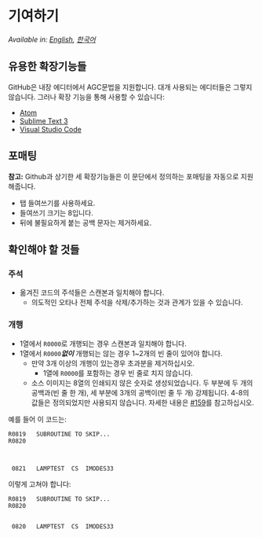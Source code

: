 # 기여하기
*Available in: [English][EN_US], [한국어][KO_KR]*

## 유용한 확장기능들
GitHub은 내장 에디터에서 AGC문법을 지원합니다.
대개 사용되는 에디터들은 그렇지 않습니다. 그러나 확장 기능을 통해 사용할 수 있습니다:
- [Atom][5]
- [Sublime Text 3][4]
- [Visual Studio Code][3]

## 포매팅
**참고:** Github과 상기한 세 확장기능들은 이 문단에서 정의하는 포매팅을 자동으로 지원해줍니다.

- 탭 들여쓰기를 사용하세요.
- 들여쓰기 크기는 8입니다.
- 뒤에 불필요하게 붙는 공백 문자는 제거하세요.

## 확인해야 할 것들
### 주석
- 옮겨진 코드의 주석들은 스캔본과 일치해야 합니다.
  - 의도적인 오타나 전체 주석을 삭제/추가하는 것과 관계가 있을 수 있습니다.

### 개행
- 1열에서 `R0000`로 개행되는 경우 스캔본과 일치해야 합니다.
- 1열에서 `R0000`*__없이__* 개행되는 않는 경우 1~2개의 빈 줄이 있어야 합니다.
  - 만약 3개 이상의 개행이 있는경우 초과분을 제거하십시오.
    - 1열에 `R0000`를 포함하는 경우 빈 줄로 치지 않습니다.
  - 소스 이미지는 8열의 인쇄되지 않은 숫자로 생성되었습니다.
  두 부분에 두 개의 공백과(빈 줄 한 개), 세 부분에 3개의 공백이(빈 줄 두 개) 강제됩니다. 
  4-8의 값들은 정의되었지만 사용되지 않습니다. 자세한 내용은 [#159][7]를 참고하십시오.
  
예를 들어 이 코드는:
```plain
R0819   SUBROUTINE TO SKIP...
R0820



 0821   LAMPTEST  CS  IMODES33
```
이렇게 고쳐야 합니다:
```plain
R0819   SUBROUTINE TO SKIP...
R0820


 0820   LAMPTEST  CS  IMODES33
```

[0]:https://github.com/chrislgarry/Apollo-11/pull/new/master
[1]:http://www.ibiblio.org/apollo/ScansForConversion/Luminary099/
[2]:http://www.ibiblio.org/apollo/ScansForConversion/Comanche055/
[3]:https://github.com/wopian/agc-assembly
[4]:https://github.com/jimlawton/AGC-Assembly
[5]:https://github.com/Alhadis/language-agc
[6]:https://github.com/wopian/agc-assembly#user-settings
[7]:https://github.com/chrislgarry/Apollo-11/issues/159
[EN_US]:CONTRIBUTING.md
[KO_KR]:CONTRIBUTING.ko_kr.md
